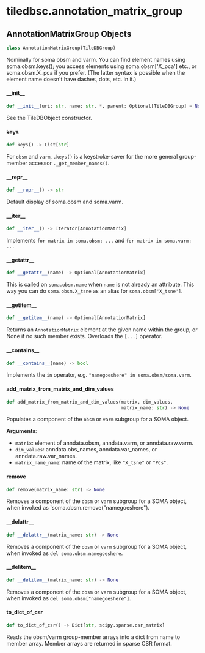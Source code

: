 <a id="tiledbsc.annotation_matrix_group"></a>

# tiledbsc.annotation\_matrix\_group

<a id="tiledbsc.annotation_matrix_group.AnnotationMatrixGroup"></a>

## AnnotationMatrixGroup Objects

```python
class AnnotationMatrixGroup(TileDBGroup)
```

Nominally for soma obsm and varm. You can find element names using soma.obsm.keys(); you access
elements using soma.obsm['X_pca'] etc., or soma.obsm.X_pca if you prefer.  (The latter syntax is
possible when the element name doesn't have dashes, dots, etc. in it.)

<a id="tiledbsc.annotation_matrix_group.AnnotationMatrixGroup.__init__"></a>

#### \_\_init\_\_

```python
def __init__(uri: str, name: str, *, parent: Optional[TileDBGroup] = None)
```

See the TileDBObject constructor.

<a id="tiledbsc.annotation_matrix_group.AnnotationMatrixGroup.keys"></a>

#### keys

```python
def keys() -> List[str]
```

For `obsm` and `varm`, `.keys()` is a keystroke-saver for the more general group-member
accessor `._get_member_names()`.

<a id="tiledbsc.annotation_matrix_group.AnnotationMatrixGroup.__repr__"></a>

#### \_\_repr\_\_

```python
def __repr__() -> str
```

Default display of soma.obsm and soma.varm.

<a id="tiledbsc.annotation_matrix_group.AnnotationMatrixGroup.__iter__"></a>

#### \_\_iter\_\_

```python
def __iter__() -> Iterator[AnnotationMatrix]
```

Implements `for matrix in soma.obsm: ...` and `for matrix in soma.varm: ...`

<a id="tiledbsc.annotation_matrix_group.AnnotationMatrixGroup.__getattr__"></a>

#### \_\_getattr\_\_

```python
def __getattr__(name) -> Optional[AnnotationMatrix]
```

This is called on `soma.obsm.name` when `name` is not already an attribute.
This way you can do `soma.obsm.X_tsne` as an alias for `soma.obsm['X_tsne']`.

<a id="tiledbsc.annotation_matrix_group.AnnotationMatrixGroup.__getitem__"></a>

#### \_\_getitem\_\_

```python
def __getitem__(name) -> Optional[AnnotationMatrix]
```

Returns an `AnnotationMatrix` element at the given name within the group, or None if no such
member exists.  Overloads the `[...]` operator.

<a id="tiledbsc.annotation_matrix_group.AnnotationMatrixGroup.__contains__"></a>

#### \_\_contains\_\_

```python
def __contains__(name) -> bool
```

Implements the `in` operator, e.g. `"namegoeshere" in soma.obsm/soma.varm`.

<a id="tiledbsc.annotation_matrix_group.AnnotationMatrixGroup.add_matrix_from_matrix_and_dim_values"></a>

#### add\_matrix\_from\_matrix\_and\_dim\_values

```python
def add_matrix_from_matrix_and_dim_values(matrix, dim_values,
                                          matrix_name: str) -> None
```

Populates a component of the `obsm` or `varm` subgroup for a SOMA object.

**Arguments**:

- `matrix`: element of anndata.obsm, anndata.varm, or anndata.raw.varm.
- `dim_values`: anndata.obs_names, anndata.var_names, or anndata.raw.var_names.
- `matrix_name_name`: name of the matrix, like `"X_tsne"` or `"PCs"`.

<a id="tiledbsc.annotation_matrix_group.AnnotationMatrixGroup.remove"></a>

#### remove

```python
def remove(matrix_name: str) -> None
```

Removes a component of the `obsm` or `varm` subgroup for a SOMA object,
when invoked as `soma.obsm.remove("namegoeshere").

<a id="tiledbsc.annotation_matrix_group.AnnotationMatrixGroup.__delattr__"></a>

#### \_\_delattr\_\_

```python
def __delattr__(matrix_name: str) -> None
```

Removes a component of the `obsm` or `varm` subgroup for a SOMA object,
when invoked as `del soma.obsm.namegoeshere`.

<a id="tiledbsc.annotation_matrix_group.AnnotationMatrixGroup.__delitem__"></a>

#### \_\_delitem\_\_

```python
def __delitem__(matrix_name: str) -> None
```

Removes a component of the `obsm` or `varm` subgroup for a SOMA object,
when invoked as `del soma.obsm["namegoeshere"]`.

<a id="tiledbsc.annotation_matrix_group.AnnotationMatrixGroup.to_dict_of_csr"></a>

#### to\_dict\_of\_csr

```python
def to_dict_of_csr() -> Dict[str, scipy.sparse.csr_matrix]
```

Reads the obsm/varm group-member arrays into a dict from name to member array.
Member arrays are returned in sparse CSR format.

